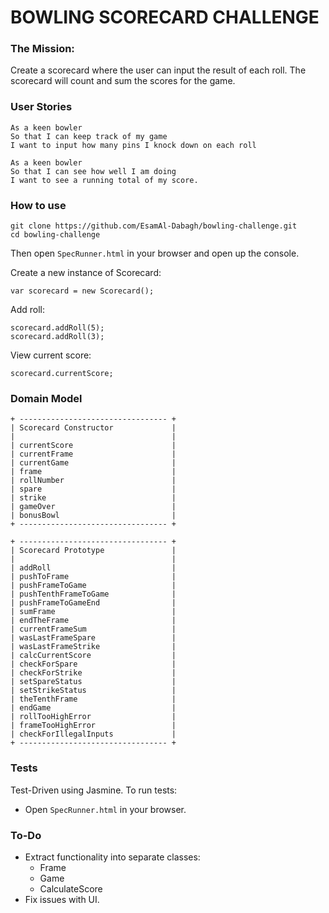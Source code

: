 # BOWLING SCORECARD CHALLENGE

### The Mission: 
Create a scorecard where the user can input the result of each roll. The scorecard will count and sum the scores for the game. 

### User Stories
```
As a keen bowler
So that I can keep track of my game
I want to input how many pins I knock down on each roll

As a keen bowler
So that I can see how well I am doing
I want to see a running total of my score. 
```

### How to use

```
git clone https://github.com/EsamAl-Dabagh/bowling-challenge.git
cd bowling-challenge
```
Then open `SpecRunner.html` in your browser and open up the console. 

Create a new instance of Scorecard:

```
var scorecard = new Scorecard();
```

Add roll: 
```
scorecard.addRoll(5);
scorecard.addRoll(3);
```

View current score:
```
scorecard.currentScore;
```

### Domain Model

```
+ --------------------------------- +
| Scorecard Constructor             |
|                                   |
| currentScore                      |
| currentFrame                      |
| currentGame                       |
| frame                             |
| rollNumber                        |
| spare                             |
| strike                            |
| gameOver                          |
| bonusBowl                         |
+ --------------------------------- +

+ --------------------------------- +
| Scorecard Prototype               |
|                                   |
| addRoll                           |
| pushToFrame                       |
| pushFrameToGame                   |
| pushTenthFrameToGame              |
| pushFrameToGameEnd                |
| sumFrame                          |
| endTheFrame                       |
| currentFrameSum                   |
| wasLastFrameSpare                 |
| wasLastFrameStrike                |
| calcCurrentScore                  |
| checkForSpare                     |
| checkForStrike                    |
| setSpareStatus                    |
| setStrikeStatus                   |
| theTenthFrame                     |
| endGame                           |
| rollTooHighError                  |
| frameTooHighError                 |
| checkForIllegalInputs             |
+ --------------------------------- +

```

### Tests
Test-Driven using Jasmine. To run tests:
* Open `SpecRunner.html` in your browser. 

### To-Do
* Extract functionality into separate classes:
    * Frame
    * Game
    * CalculateScore
* Fix issues with UI. 
